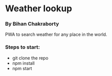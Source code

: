 # Weather lookup

### By Bihan Chakraborty

PWA to search weather for any place in the world.

### Steps to start:

- git clone the repo
- npm install
- npm start
